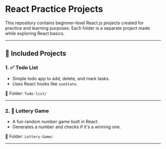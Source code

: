 # React Practice Projects

This repository contains beginner-level React.js projects created for practice and learning purposes. Each folder is a separate project made while exploring React basics.

---

## 📁 Included Projects

### 1. ✅ Todo List
- Simple todo app to add, delete, and mark tasks.
- Uses React hooks like `useState`.

📂 Folder: `Todo-list/`

---

### 2. 🎲 Lottery Game
- A fun random number game built in React.
- Generates a number and checks if it's a winning one.

📂 Folder: `Lottery-Game/`

---



